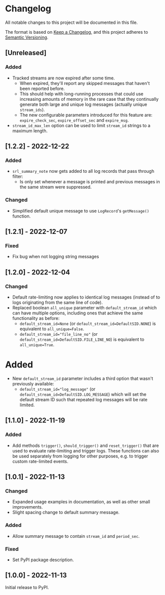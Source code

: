 # Changelog

All notable changes to this project will be documented in this file.

The format is based on [Keep a Changelog](https://keepachangelog.com/en/1.0.0/),
and this project adheres to [Semantic Versioning](https://semver.org/spec/v2.0.0.html).

## [Unreleased]

### Added

- Tracked streams are now expired after some time.
  - When expired, they'll report any skipped messages that haven't been reported before.
  - This should help with long-running processes that could use increasing amounts of memory in the rare case that they continually generate both large and unique log messages (actually unique `stream_ids`).
  - The new configurable parameters introduced for this feature are: `expire_check_sec`, `expire_offset_sec` and `expire_msg`.
- `stream_id_max_len` option can be used to limit `stream_id` strings to a maximum length.

## [1.2.2] - 2022-12-22

### Added

- `srl_summary_note` now gets added to all log records that pass through filter:
  - Is only set whenever a message is printed and previous messages in the same stream were suppressed.

### Changed

- Simplified default unique message to use `LogRecord`'s `getMessage()` function.

## [1.2.1] - 2022-12-07

### Fixed

- Fix bug when not logging string messages

## [1.2.0] - 2022-12-04

### Changed

- Default rate-limiting now applies to identical log messages (instead of to logs originating from the same line of code).
- Replaced boolean `all_unique` parameter with `default_stream_id` which can have multiple options, including ones that achieve the same functionality as before:
  - `default_stream_id=None` (or `default_stream_id=DefaultSID.NONE`) is equivalent to `all_unique=False`.
  - `default_stream_id="file_line_no"` (or `default_stream_id=DefaultSID.FILE_LINE_NO`) is equivalent to `all_unique=True`.

# Added

- New `default_stream_id` parameter includes a third option that wasn't previously available:
  - `default_stream_id="log_message"` (or `default_stream_id=DefaultSID.LOG_MESSAGE`) which will set the default stream ID such that repeated log messages will be rate limited.

## [1.1.0] - 2022-11-19

### Added

- Add methods `trigger()`, `should_trigger()` and `reset_trigger()` that are used to evaluate rate-limiting and trigger logs. These functions can also be used separately from logging for other purposes, e.g. to trigger custom rate-limited events.

## [1.0.1] - 2022-11-13

### Changed

- Expanded usage examples in documentation, as well as other small improvements.
- Slight spacing change to default summary message.

### Added

- Allow summary message to contain `stream_id` and `period_sec`.

### Fixed

- Set PyPI package description.

## [1.0.0] - 2022-11-13

Initial release to PyPI.

